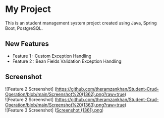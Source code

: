 # My Project

This is an student management system project created using Java, Spring Boot, PostgreSQL.

## New Features
- Feature 1 : Custom Exception Handling
- Feature 2 : Bean Fields Validation Exception Handling

## Screenshot
![Feature 2 Screenshot] (https://github.com/theramzankhan/Student-Crud-Operation/blob/main/Screenshot%20(1362).png?raw=true) <br>
![Feature 2 Screenshot] (https://github.com/theramzankhan/Student-Crud-Operation/blob/main/Screenshot%20(1363).png?raw=true) <br>
![Feature 3 Screenshot] ([Screenshot (1361).png](https://github.com/theramzankhan/Student-Crud-Operation/blob/main/Screenshot%20(1361).png?raw=true))

